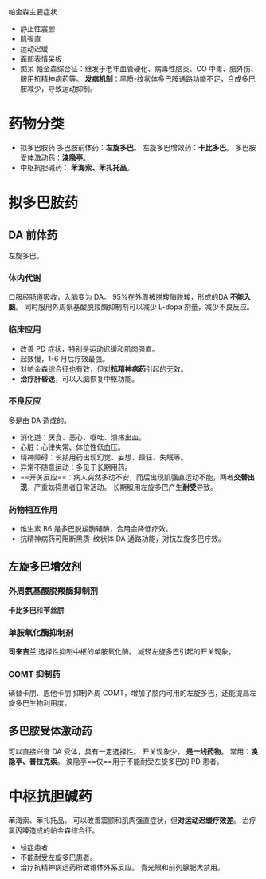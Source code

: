 帕金森主要症状：
- 静止性震颤
- 肌强直
- 运动迟缓
- 面部表情呆板
- 痴呆
帕金森综合征：继发于老年血管硬化、病毒性脑炎、CO 中毒、脑外伤、服用抗精神病药等。
**发病机制**：黑质-纹状体多巴胺通路功能不足，合成多巴胺减少，导致运动抑制。
# 药物分类
- 拟多巴胺药
  多巴胺前体药：**左旋多巴**。
  左旋多巴增效药：**卡比多巴**。
  多巴胺受体激动药：**溴隐亭**。
- 中枢抗胆碱药：
  **苯海索、苯扎托品**。
# 拟多巴胺药
## DA 前体药
左旋多巴。
### 体内代谢
口服经肠道吸收，入脑变为 DA。
95%在外周被脱羧酶脱羧，形成的DA **不能入脑**。
同时服用外周氨基酸脱羧酶抑制剂可以减少 L-dopa 剂量，减少不良反应。
### 临床应用
- 改善 PD 症状，特别是运动迟缓和肌肉强直。
- 起效慢，1-6 月后疗效最强。
- 对帕金森综合征也有效，但对**抗精神病药**引起的无效。
- **治疗肝昏迷**，可以入脑恢复中枢功能。
### 不良反应
多是由 DA 造成的。
- 消化道：厌食、恶心、呕吐、溃疡出血。
- 心脏：心律失常、体位性低血压。
- 精神障碍：长期用药出现幻觉、妄想、躁狂、失眠等。
- 异常不随意运动：多见于长期用药。
- ==开关反应==：病人突然多动不安，而后出现肌强直运动不能，两者**交替出现**，严重妨碍患者日常活动。
  长期服用左旋多巴产生**耐受**导致。
### 药物相互作用
- 维生素 B6 是多巴脱羧酶辅酶，合用会降低疗效。
- 抗精神病药可阻断黑质-纹状体 DA 通路功能，对抗左旋多巴疗效。
## 左旋多巴增效剂
### 外周氨基酸脱羧酶抑制剂
**卡比多巴**和**苄丝肼**
### 单胺氧化酶抑制剂
**司来吉兰**
选择性抑制中枢的单胺氧化酶。
减轻左旋多巴引起的开关现象。
### COMT 抑制药
硝替卡朋、恩他卡朋
抑制外周 COMT，增加了脑内可用的左旋多巴，还能提高左旋多巴生物利用度。
## 多巴胺受体激动药
可以直接兴奋 DA 受体，具有一定选择性。
开关现象少。
**是一线药物**。
常用：**溴隐亭、普拉克索**。
溴隐亭==仅==用于不能耐受左旋多巴的 PD 患者。
# 中枢抗胆碱药
苯海索、苯扎托品。
可以改善震颤和肌肉强直症状，但**对运动迟缓疗效差**。
治疗氯丙嗪造成的帕金森综合征。
- 轻症患者
- 不能耐受左旋多巴患者。
- 治疗抗精神病远药所致锥体外系反应。
青光眼和前列腺肥大禁用。